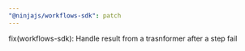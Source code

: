 ```yaml
---
"@ninjajs/workflows-sdk": patch
---
```


fix(workflows-sdk): Handle result from a trasnformer after a step fail
